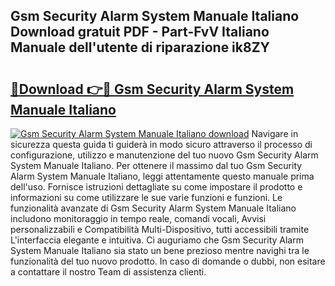 ## Gsm Security Alarm System Manuale Italiano Download gratuit PDF - Part-FvV Italiano Manuale dell'utente di riparazione ik8ZY

# <h2><a href="http://dfblr86.blite.top/?on=Gsm+Security+Alarm+System+Manuale+Italiano">🔗Download 👉🔴 Gsm Security Alarm System Manuale Italiano</a></h2>

[![Gsm Security Alarm System Manuale Italiano download](https://i.imgur.com/lujVjoI.png)](http://dfblr86.blite.top/?on=Gsm+Security+Alarm+System+Manuale+Italiano)
Navigare in sicurezza questa guida ti guiderà in modo sicuro attraverso il processo di configurazione, utilizzo e manutenzione del tuo nuovo Gsm Security Alarm System Manuale Italiano. Per ottenere il massimo dal tuo Gsm Security Alarm System Manuale Italiano, leggi attentamente questo manuale prima dell'uso. Fornisce istruzioni dettagliate su come impostare il prodotto e informazioni su come utilizzare le sue varie funzioni e funzioni. Le funzionalità avanzate di Gsm Security Alarm System Manuale Italiano includono monitoraggio in tempo reale, comandi vocali, Avvisi personalizzabili e Compatibilità Multi-Dispositivo, tutti accessibili tramite L'interfaccia elegante e intuitiva. Ci auguriamo che Gsm Security Alarm System Manuale Italiano sia stato un bene prezioso mentre navighi tra le funzionalità del tuo nuovo prodotto. In caso di domande o dubbi, non esitare a contattare il nostro Team di assistenza clienti.
